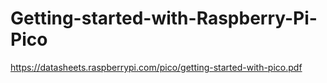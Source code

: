 # Getting-started-with-Raspberry-Pi-Pico
https://datasheets.raspberrypi.com/pico/getting-started-with-pico.pdf
